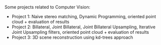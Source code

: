 Some projects related to Computer Vision:
  - Project 1: Naive stereo matching, Dynamic Programming, oriented point cloud + evaluation of results
  - Project 2: Billateral, Joint Billateral, Joint Billateral Upsampling, Iterative Joint Upsampling filters, oriented point cloud + evaluation of results
  - Project 3: 3D scene reconstruction using kd-trees approach
